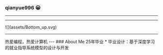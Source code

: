 ### qianyue996 😀
---
<hr>
![](assets/Bottom_up.svg)
<hr>
热爱编程，热爱计算机
---
### About Me
25年毕业
* 毕业设计：基于深度学习的就业指导系统模型的设计与开发
